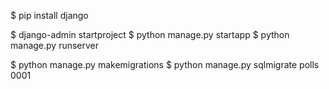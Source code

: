 $ pip install django

$ django-admin startproject <project name>
$ python manage.py startapp <app name>
$ python manage.py runserver

$ python manage.py makemigrations <app name>
$ python manage.py sqlmigrate polls 0001

